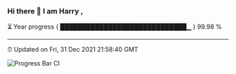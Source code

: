 ### Hi there 👋 I am Harry , 

⏳ Year progress { █████████████████████████████▁ } 99.98 %

---

⏰ Updated on Fri, 31 Dec 2021 21:58:40 GMT

![Progress Bar CI](https://github.com/duykhang68/duykhang68/workflows/Progress%20Bar%20CI/badge.svg)
